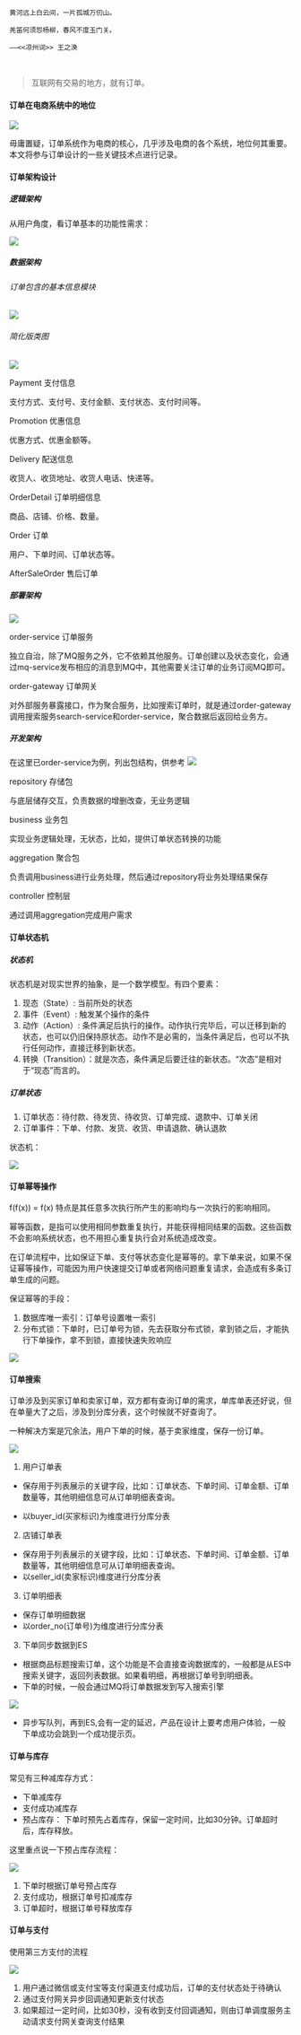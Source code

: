 ```
黄河远上白云间，一片孤城万仞山。

羌笛何须怨杨柳，春风不度玉门关。

——<<凉州词>> 王之涣
```
<br>

> 互联网有交易的地方，就有订单。

#### 订单在电商系统中的地位

![](https://user-gold-cdn.xitu.io/2020/7/3/17312599fbd853a8?w=759&h=456&f=png&s=43265)

毋庸置疑，订单系统作为电商的核心，几乎涉及电商的各个系统，地位何其重要。本文将参与订单设计的一些关键技术点进行记录。


#### 订单架构设计
##### 逻辑架构
从用户角度，看订单基本的功能性需求：

![](https://user-gold-cdn.xitu.io/2020/7/3/1731377fffeea10a?w=591&h=527&f=png&s=73724)


##### 数据架构

###### 订单包含的基本信息模块

![](https://user-gold-cdn.xitu.io/2020/7/3/17313796160cbd1b?w=675&h=321&f=png&s=10792)

###### 简化版类图

![](https://user-gold-cdn.xitu.io/2020/7/3/17313d21bfe017f1?w=699&h=359&f=png&s=17832)

Payment 支付信息

支付方式、支付号、支付金额、支付状态、支付时间等。

Promotion 优惠信息

优惠方式、优惠金额等。

Delivery 配送信息

收货人、收货地址、收货人电话、快递等。

OrderDetail 订单明细信息

商品、店铺、价格、数量。

Order 订单

用户、下单时间、订单状态等。

AfterSaleOrder 售后订单


##### 部署架构

![](https://user-gold-cdn.xitu.io/2020/7/3/1731385964787d0a?w=1356&h=517&f=png&s=42527)

order-service 订单服务

独立自治，除了MQ服务之外，它不依赖其他服务。订单创建以及状态变化，会通过mq-service发布相应的消息到MQ中，其他需要关注订单的业务订阅MQ即可。

order-gateway 订单网关

对外部服务暴露接口，作为聚合服务，比如搜索订单时，就是通过order-gateway调用搜索服务search-service和order-service，聚合数据后返回给业务方。

##### 开发架构

在这里已order-service为例，列出包结构，供参考
![](https://user-gold-cdn.xitu.io/2020/7/3/17313a6de402c25e?w=783&h=311&f=png&s=25432)

repository 存储包

与底层储存交互，负责数据的增删改查，无业务逻辑

business 业务包

实现业务逻辑处理，无状态，比如，提供订单状态转换的功能

aggregation 聚合包

负责调用business进行业务处理，然后通过repository将业务处理结果保存

controller 控制层

通过调用aggregation完成用户需求



#### 订单状态机
##### 状态机
状态机是对现实世界的抽象，是一个数学模型。有四个要素：

1. 现态（State）: 当前所处的状态
2. 事件（Event）: 触发某个操作的条件
3. 动作（Action）: 条件满足后执行的操作。动作执行完毕后，可以迁移到新的状态，也可以仍旧保持原状态。动作不是必需的，当条件满足后，也可以不执行任何动作，直接迁移到新状态。
4. 转换（Transition）：就是次态，条件满足后要迁往的新状态。“次态”是相对于“现态”而言的。

##### 订单状态
1. 订单状态：待付款、待发货、待收货、订单完成、退款中、订单关闭
2. 订单事件：下单、付款、发货、收货、申请退款、确认退款

状态机：

![](https://user-gold-cdn.xitu.io/2020/7/6/17322073ebbb7892?w=989&h=389&f=png&s=28274)



#### 订单幂等操作
f(f(x)) = f(x) 特点是其任意多次执行所产生的影响均与一次执行的影响相同。

幂等函数，是指可以使用相同参数重复执行，并能获得相同结果的函数。这些函数不会影响系统状态，也不用担心重复执行会对系统造成改变。

在订单流程中，比如保证下单、支付等状态变化是幂等的。拿下单来说，如果不保证幂等操作，可能因为用户快速提交订单或者网络问题重复请求，会造成有多条订单生成的问题。

保证幂等的手段：

1. 数据库唯一索引：订单号设置唯一索引
2. 分布式锁：下单时，已订单号为锁，先去获取分布式锁，拿到锁之后，才能执行下单操作，拿不到锁，直接快速失败响应



![](https://user-gold-cdn.xitu.io/2020/7/6/17322b5d5591092b?w=559&h=529&f=png&s=24106)


#### 订单搜索
订单涉及到买家订单和卖家订单，双方都有查询订单的需求，单库单表还好说，但在单量大了之后，涉及到分库分表，这个时候就不好查询了。

一种解决方案是冗余法，用户下单的时候，基于卖家维度，保存一份订单。

![](https://user-gold-cdn.xitu.io/2020/7/6/17322dcd202fe6d3?w=390&h=322&f=png&s=17484)

1. 用户订单表
* 保存用于列表展示的关键字段，比如：订单状态、下单时间、订单金额、订单数量等，其他明细信息可从订单明细表查询。

* 以buyer_id(买家标识)为维度进行分库分表

2. 店铺订单表
* 保存用于列表展示的关键字段，比如：订单状态、下单时间、订单金额、订单数量等，其他明细信息可从订单明细表查询。
* 以seller_id(卖家标识)维度进行分库分表 

3. 订单明细表
* 保存订单明细数据
* 以order_no(订单号)为维度进行分库分表


3. 下单同步数据到ES

* 根据商品标题搜索订单，这个功能是不会直接查询数据库的，一般都是从ES中搜索关键字，返回列表数据。如果看明细，再根据订单号到明细表。
* 下单的时候，一般会通过MQ将订单数据发到写入搜索引擎

![](https://user-gold-cdn.xitu.io/2020/7/6/173230d837a5af5c?w=1003&h=529&f=png&s=33910)

* 异步写队列，再到ES,会有一定的延迟，产品在设计上要考虑用户体验，一般下单成功会跳到一个成功提示页。



#### 订单与库存
常见有三种减库存方式：
* 下单减库存
* 支付成功减库存
* 预占库存： 下单时预先占着库存，保留一定时间，比如30分钟。订单超时后，库存释放。

这里重点说一下预占库存流程：


![](https://user-gold-cdn.xitu.io/2020/7/6/173233091f17f9be?w=818&h=653&f=png&s=31829)

1. 下单时根据订单号预占库存
2. 支付成功，根据订单号扣减库存
3. 订单超时，根据订单号释放库存




#### 订单与支付

使用第三方支付的流程

![](https://user-gold-cdn.xitu.io/2020/7/6/17323454664713af?w=1091&h=657&f=png&s=46150)

1. 用户通过微信或支付宝等支付渠道支付成功后，订单的支付状态处于待确认
2. 通过支付网关异步回调通知更新支付状态
3. 如果超过一定时间，比如30秒，没有收到支付回调通知，则由订单调度服务主动请求支付网关查询支付结果